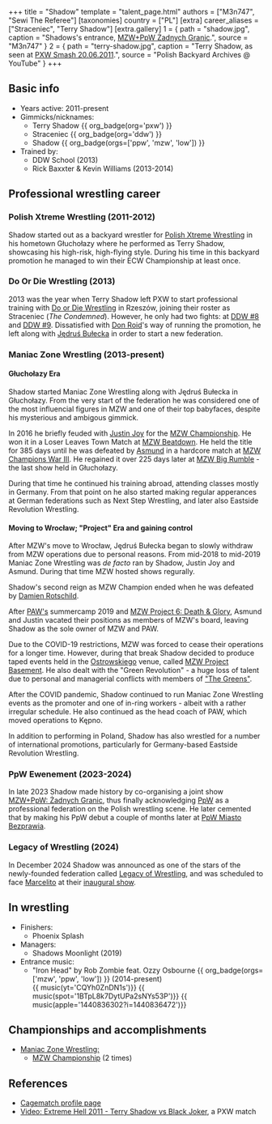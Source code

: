 +++
title = "Shadow"
template = "talent_page.html"
authors = ["M3n747", "Sewi The Referee"]
[taxonomies]
country = ["PL"]
[extra]
career_aliases = ["Straceniec", "Terry Shadow"]
[extra.gallery]
1 = { path = "shadow.jpg", caption = "Shadows's entrance, [MZW+PpW Żadnych Granic](@/e/ppw/2023-09-23-ppw_mzw-zadnych-granic.md).", source = "M3n747" }
2 = { path = "terry-shadow.jpg", caption = "Terry Shadow, as seen at [PXW Smash 20.06.2011](@/e/pxw/2011-06-20-pxw-smash.md).", source = "Polish Backyard Archives @ YouTube" }
+++


## Basic info
* Years active: 2011-present
* Gimmicks/nicknames:
  - Terry Shadow {{ org_badge(org='pxw') }}
  - Straceniec {{ org_badge(org='ddw') }}
  - Shadow {{ org_badge(orgs=['ppw', 'mzw', 'low']) }}
* Trained by:
  - DDW School (2013)
  - Rick Baxxter & Kevin Williams (2013-2014)
 
## Professional wrestling career

### Polish Xtreme Wrestling (2011-2012)
Shadow started out as a backyard wrestler for [Polish Xtreme Wrestling](@/o/pxw.md) in his hometown Głuchołazy where he performed as Terry Shadow, showcasing his high-risk, high-flying style. During his time in this backyard promotion he managed to win their ECW Championship at least once.

### Do Or Die Wrestling (2013)

2013 was the year when Terry Shadow left PXW to start professional training with [Do or Die Wrestling](@/o/ddw.md) in Rzeszów, joining their roster as Straceniec (_The Condemned_). However, he only had two fights: at [DDW #8](@/e/ddw/2013-08-17-ddw-8.md) and [DDW #9](@/e/ddw/2013-10-25-ddw-9.md).
Dissatisfied with [Don Roid](@/w/don-roid.md)'s way of running the promotion, he left along with [Jędruś Bułecka](@/w/jedrus-bulecka.md) in order to start a new federation.

### Maniac Zone Wrestling (2013-present)

#### Głuchołazy Era
Shadow started Maniac Zone Wrestling along with Jędruś Bułecka in Głuchołazy. From the very start of the federation he was considered one of the most influencial figures in MZW and one of their top babyfaces, despite his mysterious and ambigous gimmick.

In 2016 he briefly feuded with [Justin Joy](@/w/justin-joy.md) for the [MZW Championship](@/c/mzw-championship.md). He won it in a Loser Leaves Town Match at [MZW Beatdown](@/e/mzw/2016-05-14-mzw-beatdown.md). He held the title for 385 days until he was defeated by [Asmund](@/w/asmund.md) in a hardcore match at [MZW Champions War III](@/e/mzw/2017-06-03-mzw-champions-war-3.md). He regained it over 225 days later at [MZW Big Rumble](@/e/mzw/2018-01-14-mzw-big-rumble.md) - the last show held in Głuchołazy.

During that time he continued his training abroad, attending classes mostly in Germany. From that point on he also started making regular apperances at German federations such as Next Step Wrestling, and later also Eastside Revolution Wrestling.

#### Moving to Wrocław; "Project" Era and gaining control 

After MZW's move to Wrocław, Jędruś Bułecka began to slowly withdraw from MZW operations due to personal reasons. From mid-2018 to mid-2019 Maniac Zone Wrestling was _de facto_ ran by Shadow, Justin Joy and Asmund. During that time MZW hosted shows regurally.

Shadow's second reign as MZW Champion ended when he was defeated by [Damien Rotschild](@/e/mzw/2019-02-09-mzw-project-3-black-white.md).

After [PAW's](@/o/paw.md) summercamp 2019 and [MZW Project 6: Death & Glory](@/e/mzw/2019-08-24-mzw-project-6-death-and-glory.md), Asmund and Justin vacated their positions as members of MZW's board, leaving Shadow as the sole owner of MZW and PAW. 

Due to the COVID-19 restrictions, MZW was forced to cease their operations for a longer time. However, during that break Shadow decided to produce taped events held in the [Ostrowskiego](@/v/ostrowskiego-wroclaw.md) venue, called [MZW Project Basement](@/e/mzw/2021-03-18-mzw-project-basement-1.md). He also dealt with the "Green Revolution" - a huge loss of talent due to personal and managerial conflicts with members of ["The Greens"](@/a/the-greens.md).

After the COVID pandemic, Shadow continued to run Maniac Zone Wrestling events as the promoter and one of in-ring workers - albeit with a rather irregular schedule. He also continued as the head coach of PAW, which moved operations to Kępno.

In addition to performing in Poland, Shadow has also wrestled for a number of international promotions, particularly for Germany-based Eastside Revolution Wrestling.

### PpW Ewenement  (2023-2024)

In late 2023 Shadow made history by co-organising a joint show [MZW+PpW: Żadnych Granic](@/e/ppw/2023-09-23-ppw_mzw-zadnych-granic.md), thus finally acknowledging [PpW](@/o/ppw.md) as a professional federation on the Polish wrestling scene. He later cemented that by making his PpW debut a couple of months later at [PpW Miasto Bezprawia](@/e/ppw/2024-02-10-ppw-miasto-bezprawia.md).

### Legacy of Wrestling (2024)

In December 2024 Shadow was announced as one of the stars of the newly-founded federation called [Legacy of Wrestling](@/o/low.md), and was scheduled to face [Marcelito](@/w/marcelito.md) at their [inaugural show](@/e/low/2024-12-01-low-1.md).

## In wrestling
* Finishers:
  - Phoenix Splash
* Managers:
  - Shadows Moonlight (2019)
* Entrance music:
  - "Iron Head" by Rob Zombie feat. Ozzy Osbourne
 {{ org_badge(orgs=['mzw', 'ppw', 'low']) }} (2014-present) <br>
 {{ music(yt='CQYh0ZnDN1s')}}
 {{ music(spot='1BTpL8k7DytUPa2sNYs53P')}}
 {{ music(apple='1440836302?i=1440836472')}}

## Championships and accomplishments

* [Maniac Zone Wrestling:](@/o/mzw.md)
  - [MZW Championship](@/c/mzw-championship.md) (2 times)

## References
* [Cagematch profile page](https://www.cagematch.net/?id=2&nr=14724)
* [Video: Extreme Hell 2011 - Terry Shadow vs Black Joker](https://www.youtube.com/watch?v=5uRpO2Viqlk), a PXW match
